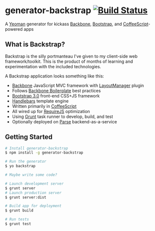 # generator-backstrap [![Build Status](https://secure.travis-ci.org/giladgray/generator-backstrap.png?branch=master)](https://travis-ci.org/giladgray/generator-backstrap)

A [Yeoman](http://yeoman.io) generator for kickass [Backbone](http://backbonejs.org/), [Bootstrap](http://getbootstrap.com/), and [CoffeeScript](http://coffeescript.org)-powered apps

## What is Backstrap?

Backstrap is the silly portmanteau I've given to my client-side web framework/toolkit. This is the product of months of learning and experimentation with the included technologies.

A Backstrap application looks something like this:
* [Backbone](http://backbonejs.org/) JavaScript MVC framework with [LayoutManager](http://layoutmanager.org/) plugin
* Follows [Backbone Boilerplate](https://github.com/backbone-boilerplate/backbone-boilerplate) best practices
* [Bootstrap 3.0](http://getbootstrap.com/) front-end CSS+JS framework
* [Handlebars](http://handlebarsjs.com/) template engine
* Written primarily in [CoffeeScript](http://coffeescript.org)
* All wired up for [RequireJS](http://requirejs.org/) optimization
* Using [Grunt](http://gruntjs.com/) task runner to develop, build, and test
* Optionally deployed on [Parse](http://parse.com) backend-as-a-service

## Getting Started

```bash
# Install generator-backstrap
$ npm install -g generator-backstrap

# Run the generator
$ yo backstrap

# Maybe write some code?

# Launch development server
$ grunt server
# Launch production server
$ grunt server:dist

# Build app for deployment
$ grunt build

# Run tests
$ grunt test
```

